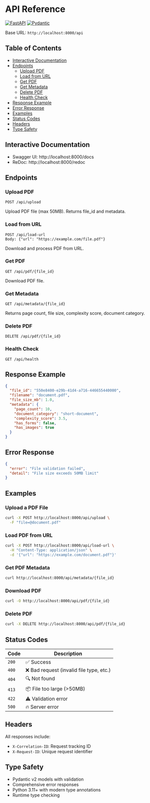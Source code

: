 # API Reference

[![FastAPI](https://img.shields.io/badge/FastAPI-0.104+-green.svg)](https://fastapi.tiangolo.com/)
[![Pydantic](https://img.shields.io/badge/Pydantic-2.5+-blue.svg)](https://docs.pydantic.dev/)

Base URL: `http://localhost:8000/api`

## Table of Contents

- [Interactive Documentation](#interactive-documentation)
- [Endpoints](#endpoints)
  - [Upload PDF](#upload-pdf)
  - [Load from URL](#load-from-url)
  - [Get PDF](#get-pdf)
  - [Get Metadata](#get-metadata)
  - [Delete PDF](#delete-pdf)
  - [Health Check](#health-check)
- [Response Example](#response-example)
- [Error Response](#error-response)
- [Examples](#examples)
- [Status Codes](#status-codes)
- [Headers](#headers)
- [Type Safety](#type-safety)

## Interactive Documentation

- Swagger UI: http://localhost:8000/docs
- ReDoc: http://localhost:8000/redoc

## Endpoints

### Upload PDF
```
POST /api/upload
```
Upload PDF file (max 50MB). Returns file_id and metadata.

### Load from URL
```
POST /api/load-url
Body: {"url": "https://example.com/file.pdf"}
```
Download and process PDF from URL.

### Get PDF
```
GET /api/pdf/{file_id}
```
Download PDF file.

### Get Metadata
```
GET /api/metadata/{file_id}
```
Returns page count, file size, complexity score, document category.

### Delete PDF
```
DELETE /api/pdf/{file_id}
```

### Health Check
```
GET /api/health
```

## Response Example

```json
{
  "file_id": "550e8400-e29b-41d4-a716-446655440000",
  "filename": "document.pdf",
  "file_size_mb": 1.0,
  "metadata": {
    "page_count": 10,
    "document_category": "short-document",
    "complexity_score": 3.5,
    "has_forms": false,
    "has_images": true
  }
}
```

## Error Response

```json
{
  "error": "File validation failed",
  "detail": "File size exceeds 50MB limit"
}
```

## Examples

### Upload a PDF File
```bash
curl -X POST http://localhost:8000/api/upload \
  -F "file=@document.pdf"
```

### Load PDF from URL
```bash
curl -X POST http://localhost:8000/api/load-url \
  -H "Content-Type: application/json" \
  -d '{"url": "https://example.com/document.pdf"}'
```

### Get PDF Metadata
```bash
curl http://localhost:8000/api/metadata/{file_id}
```

### Download PDF
```bash
curl -O http://localhost:8000/api/pdf/{file_id}
```

### Delete PDF
```bash
curl -X DELETE http://localhost:8000/api/pdf/{file_id}
```

## Status Codes

| Code | Description |
|------|-------------|
| `200` | ✅ Success |
| `400` | ❌ Bad request (invalid file type, etc.) |
| `404` | 🔍 Not found |
| `413` | 📦 File too large (>50MB) |
| `422` | ⚠️ Validation error |
| `500` | 🔥 Server error |

## Headers

All responses include:
- `X-Correlation-ID`: Request tracking ID
- `X-Request-ID`: Unique request identifier

## Type Safety

- Pydantic v2 models with validation
- Comprehensive error responses
- Python 3.11+ with modern type annotations
- Runtime type checking